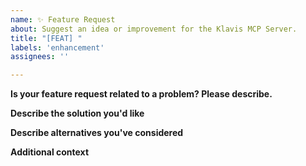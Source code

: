 ```yaml
---
name: ✨ Feature Request
about: Suggest an idea or improvement for the Klavis MCP Server.
title: "[FEAT] "
labels: 'enhancement'
assignees: ''

---
```


**Is your feature request related to a problem? Please describe.**
<!-- A clear and concise description of what the problem is. Ex. I'm always frustrated when [...] -->

**Describe the solution you'd like**
<!-- A clear and concise description of what you want to happen. -->

**Describe alternatives you've considered**
<!-- A clear and concise description of any alternative solutions or features you've considered. -->

**Additional context**
<!-- Add any other context or screenshots about the feature request here. This could include links to other projects, papers, or anything that would help us understand your request. -->
